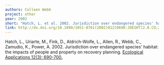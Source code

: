 ```yaml
---
authors: Colleen Webb
project: other
year: 2002
short: "Hatch, L. et al. 2002. Jurisdiction over endangered species' habitat: the impacts of people and property on recovery planning.  Ecological Applications 12(3): 690-700."
link: http://dx.doi.org/10.1890/1051-0761(2002)012[0690:JOESHT]2.0.CO;2
---
```


Hatch, L., Uriarte, M., Fink, D., Aldrich-Wolfe, L., Allen, R., Webb, C., Zamudio, K., Power, A. 2002. Jurisdiction over endangered species' habitat: the impacts of people and property on recovery planning. [Ecological Applications 12(3): 690-700.](http://dx.doi.org/10.1890/1051-0761(2002)012[0690:JOESHT]2.0.CO;2)
